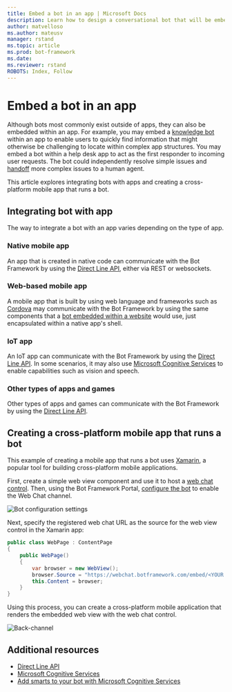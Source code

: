 ```yaml
---
title: Embed a bot in an app | Microsoft Docs
description: Learn how to design a conversational bot that will be embedded within another app.
author: matvelloso
ms.author: mateusv
manager: rstand
ms.topic: article
ms.prod: bot-framework
ms.date:
ms.reviewer: rstand
ROBOTS: Index, Follow
---
```

# Embed a bot in an app

Although bots most commonly exist outside of apps, they can also be embedded within an app. 
For example, you may embed a [knowledge bot](~/bot-design-pattern-knowledge-base.md) within an app 
to enable users to quickly find information that might otherwise be challenging to locate within complex app structures. 
You may embed a bot within a help desk app to act as the first responder to incoming user requests. 
The bot could independently resolve simple issues and [handoff](~/bot-design-pattern-handoff-human.md) more complex issues to a human agent. 

This article explores integrating bots with apps and creating a cross-platform mobile app that runs a bot. 

## Integrating bot with app

The way to integrate a bot with an app varies depending on the type of app. 

### Native mobile app
An app that is created in native code can communicate with the Bot Framework by using 
the [Direct Line API][directLineAPI], 
either via REST or websockets.

### Web-based mobile app
A mobile app that is built by using web language and frameworks such as <a href="https://cordova.apache.org/" target="_blank">Cordova</a> 
may communicate with the Bot Framework by using the same components that a 
[bot embedded within a website](~/bot-design-pattern-embed-web-site.md) would use, 
just encapsulated within a native app's shell.

### IoT app
An IoT app can communicate with the Bot Framework by using 
the [Direct Line API][directLineAPI]. 
In some scenarios, it may also use <a href="https://www.microsoft.com/cognitive-services/" target="_blank">Microsoft Cognitive Services</a> 
to enable capabilities such as vision and speech.

### Other types of apps and games
Other types of apps and games can communicate with the Bot Framework by using 
the [Direct Line API][directLineAPI]. 

## Creating a cross-platform mobile app that runs a bot

This example of creating a mobile app that runs a bot uses <a href="https://www.xamarin.com/" target="_blank">Xamarin</a>, a popular tool 
for building cross-platform mobile applications. 

First, create a simple web view component and use it to host a 
<a href="https://github.com/Microsoft/BotFramework-WebChat" target="_blank">web chat control</a>. 
Then, using the Bot Framework Portal, [configure the bot](~/portal-configure-channels.md) to 
enable the Web Chat channel. 

![Bot configuration settings](~/media/designing-bots/patterns/webchat-channel.png)

Next, specify the registered web chat URL as the source for the web view control in the Xamarin app:

```cs
public class WebPage : ContentPage
{
	public WebPage()
	{
		var browser = new WebView();
		browser.Source = "https://webchat.botframework.com/embed/<YOUR SECRET KEY HERE>";
		this.Content = browser;
	}
}
```

Using this process, you can create a cross-platform mobile application 
that renders the embedded web view with the web chat control.

![Back-channel](~/media/designing-bots/patterns/xamarin-apps.png)

## Additional resources

- [Direct Line API][directLineAPI]
- <a href="https://www.microsoft.com/cognitive-services/" target="_blank">Microsoft Cognitive Services</a>
- [Add smarts to your bot with Microsoft Cognitive Services](~/intelligent-bots.md)

<!--
This article covered ways to integrate bots with apps and 
explored the process of creating a cross-platform mobile app that runs a bot.
To see the complete sample code (and step-by-step implementation guidance) for the example discussed above, 
review the following resources: 

> [!NOTE]
> To do: Add links to the code sample (and readme) that Mat refers to.-->
 
[directLineAPI]: https://docs.botframework.com/en-us/restapi/DirectLine3/#navtitle